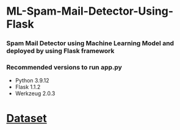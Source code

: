 # ML-Spam-Mail-Detector-Using-Flask #


### Spam Mail Detector using Machine Learning Model and deployed by using Flask framework ###


### Recommended versions to run app.py ###
* Python 3.9.12
* Flask 1.1.2
* Werkzeug 2.0.3

# [Dataset](https://drive.google.com/file/d/1BC3i_it67M401axkNbxe9aIiecFl5gv5/view?usp=sharing) #
